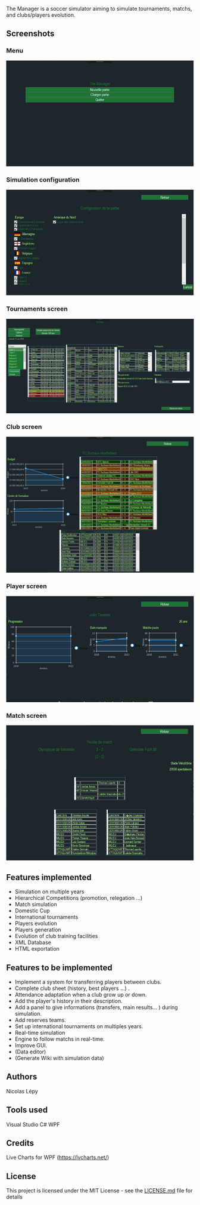 The Manager is a soccer simulator aiming to simulate tournaments, matchs, and clubs/players evolution.

## Screenshots

### Menu

![Alt text](Pics/pic1.png?raw=true "Main menu")

### Simulation configuration

![Alt text](Pics/pic2.png?raw=true "Configuration screen")

### Tournaments screen

![Alt text](Pics/pic3.png?raw=true "Tournaments screen")

### Club screen

![Alt text](Pics/pic4.png?raw=true "Club screen")

### Player screen

![Alt text](Pics/pic5.png?raw=true "Player screen")

### Match screen

![Alt text](Pics/pic6.png?raw=true "Match screen")


## Features implemented
* Simulation on multiple years
* Hierarchical Competitions (promotion, relegation ...)
* Match simulation
* Domestic Cup
* International tournaments
* Players evolution
* Players generation
* Evolution of club training facilities
* XML Database
* HTML exportation

## Features to be implemented
* Implement a system for transferring players between clubs.
* Complete club sheet (history, best players ...) .
* Attendance adaptation when a club grow up or down.
* Add the player's history in their description.
* Add a panel to give informations (transfers, main results... ) during simulation.
* Add reserves teams.
* Set up international tournaments on multiples years.
* Real-time simulation
* Engine to follow matchs in real-time.
* Improve GUI.
* (Data editor)
* (Generate Wiki with simulation data)

## Authors
Nicolas Lépy

## Tools used
Visual Studio
C#
WPF

## Credits
Live Charts for WPF (https://lvcharts.net/)

## License

This project is licensed under the MIT License - see the [LICENSE.md](LICENSE.md) file for details